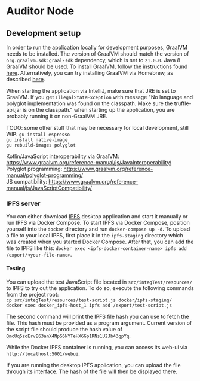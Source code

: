 # Auditor Node

## Development setup
In order to run the application locally for development purposes, GraalVM needs to be installed. The version of GraalVM
should match the version of `org.graalvm.sdk:graal-sdk` dependency, which is set to `21.0.0`. Java 8 GraalVM should be
used. To install GraalVM, follow the instructions found [here](https://www.graalvm.org/docs/getting-started/).
Alternatively, you can try installing GraalVM via Homebrew, as described
[here](https://github.com/graalvm/homebrew-tap).

When starting the application via IntelliJ, make sure that JRE is set to GraalVM. If you get `IllegalStateException`
with message "No language and polyglot implementation was found on the classpath. Make sure the truffle-api.jar is on
the classpath." when starting up the application, you are probably running it on non-GraalVM JRE.  

TODO: some other stuff that may be necessary for local development, still WIP:
`gu install espresso`  
`gu install native-image`  
`gu rebuild-images polyglot`  

Kotlin/JavaScript interoperability via GraalVM: https://www.graalvm.org/reference-manual/js/JavaInteroperability/  
Polyglot programming: https://www.graalvm.org/reference-manual/polyglot-programming/  
JS compatibility: https://www.graalvm.org/reference-manual/js/JavaScriptCompatibility/  

### IPFS server
You can either download [IPFS](https://ipfs.io/) desktop application and start it manually or run IPFS via Docker
Compose. To start IPFS via Docker Compose, position yourself into the `docker` directory and run `docker-compose up -d`.
To upload a file to your local IPFS, first place it in the `ipfs-staging` directory which was created when you started
Docker Compose. After that, you can add the file to IPFS like this:
`docker exec <ipfs-docker-container-name> ipfs add /export/<your-file-name>`.  

#### Testing
You can upload the test JavaScript file located in `src/integTest/resources/` to IPFS to try out the application. To do
so, execute the following commands from the project root:  
`cp src/integTest/resources/test-script.js docker/ipfs-staging/`  
`docker exec docker_ipfs-host_1 ipfs add /export/test-script.js`  

The second command will print the IPFS file hash you can use to fetch the file. This hash must be provided as a program
argument. Current version of the script file should produce the hash value of
`QmcUq5zoErvE63anX4NpS6NYTeHX6Gp1RNs1U2Jb43gpYq`.  

While the Docker IPFS container is running, you can access its web-ui via `http://localhost:5001/webui`.  

If you are running the desktop IPFS application, you can upload the file through its interface. The hash of the file
will then be displayed there.
